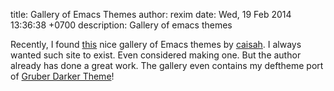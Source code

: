 title: Gallery of Emacs Themes
author: rexim
date: Wed, 19 Feb 2014 13:36:38 +0700
description: Gallery of emacs themes

Recently, I found [this](http://emacsthemes.caisah.info/) nice gallery
of Emacs themes by [caisah](http://caisah.info/). I always wanted such
site to exist. Even considered making one. But the author already has
done a great work. The gallery even contains my deftheme port of
[Gruber Darker Theme](https://github.com/rexim/gruber-darker-theme)!
